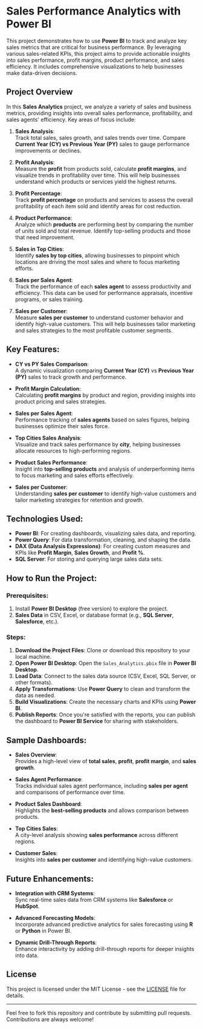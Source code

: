 # Sales Performance Analytics with Power BI

This project demonstrates how to use **Power BI** to track and analyze key sales metrics that are critical for business performance. By leveraging various sales-related KPIs, this project aims to provide actionable insights into sales performance, profit margins, product performance, and sales efficiency. It includes comprehensive visualizations to help businesses make data-driven decisions.

## Project Overview

In this **Sales Analytics** project, we analyze a variety of sales and business metrics, providing insights into overall sales performance, profitability, and sales agents' efficiency. Key areas of focus include:

1. **Sales Analysis**:  
   Track total sales, sales growth, and sales trends over time. Compare **Current Year (CY) vs Previous Year (PY)** sales to gauge performance improvements or declines.

2. **Profit Analysis**:  
   Measure the **profit** from products sold, calculate **profit margins**, and visualize trends in profitability over time. This will help businesses understand which products or services yield the highest returns.

3. **Profit Percentage**:  
   Track **profit percentage** on products and services to assess the overall profitability of each item sold and identify areas for cost reduction.

4. **Product Performance**:  
   Analyze which **products** are performing best by comparing the number of units sold and total revenue. Identify top-selling products and those that need improvement.

5. **Sales in Top Cities**:  
   Identify **sales by top cities**, allowing businesses to pinpoint which locations are driving the most sales and where to focus marketing efforts.

6. **Sales per Sales Agent**:  
   Track the performance of each **sales agent** to assess productivity and efficiency. This data can be used for performance appraisals, incentive programs, or sales training.

7. **Sales per Customer**:  
   Measure **sales per customer** to understand customer behavior and identify high-value customers. This will help businesses tailor marketing and sales strategies to the most profitable customer segments.

## Key Features:

- **CY vs PY Sales Comparison**:  
   A dynamic visualization comparing **Current Year (CY)** vs **Previous Year (PY)** sales to track growth and performance.

- **Profit Margin Calculation**:  
   Calculating **profit margins** by product and region, providing insights into product pricing and sales strategies.

- **Sales per Sales Agent**:  
   Performance tracking of **sales agents** based on sales figures, helping businesses optimize their sales force.

- **Top Cities Sales Analysis**:  
   Visualize and track sales performance by **city**, helping businesses allocate resources to high-performing regions.

- **Product Sales Performance**:  
   Insight into **top-selling products** and analysis of underperforming items to focus marketing and sales efforts effectively.

- **Sales per Customer**:  
   Understanding **sales per customer** to identify high-value customers and tailor marketing strategies for retention and growth.

## Technologies Used:

- **Power BI**: For creating dashboards, visualizing sales data, and reporting.
- **Power Query**: For data transformation, cleaning, and shaping the data.
- **DAX (Data Analysis Expressions)**: For creating custom measures and KPIs like **Profit Margin**, **Sales Growth**, and **Profit %**.
- **SQL Server**: For storing and querying large sales data sets.

## How to Run the Project:

### Prerequisites:
1. Install **Power BI Desktop** (free version) to explore the project.
2. **Sales Data** in CSV, Excel, or database format (e.g., **SQL Server**, **Salesforce**, etc.).

### Steps:
1. **Download the Project Files**: Clone or download this repository to your local machine.
2. **Open Power BI Desktop**: Open the `Sales_Analytics.pbix` file in **Power BI Desktop**.
3. **Load Data**: Connect to the sales data source (CSV, Excel, SQL Server, or other formats).
4. **Apply Transformations**: Use **Power Query** to clean and transform the data as needed.
5. **Build Visualizations**: Create the necessary charts and KPIs using **Power BI**.
6. **Publish Reports**: Once you're satisfied with the reports, you can publish the dashboard to **Power BI Service** for sharing with stakeholders.

## Sample Dashboards:

- **Sales Overview**:  
   Provides a high-level view of **total sales**, **profit**, **profit margin**, and **sales growth**.
  
- **Sales Agent Performance**:  
   Tracks individual sales agent performance, including **sales per agent** and comparisons of performance over time.

- **Product Sales Dashboard**:  
   Highlights the **best-selling products** and allows comparison between products.

- **Top Cities Sales**:  
   A city-level analysis showing **sales performance** across different regions.

- **Customer Sales**:  
   Insights into **sales per customer** and identifying high-value customers.

## Future Enhancements:
- **Integration with CRM Systems**:  
   Sync real-time sales data from CRM systems like **Salesforce** or **HubSpot**.
  
- **Advanced Forecasting Models**:  
   Incorporate advanced predictive analytics for sales forecasting using **R** or **Python** in Power BI.

- **Dynamic Drill-Through Reports**:  
   Enhance interactivity by adding drill-through reports for deeper insights into data.

## License

This project is licensed under the MIT License - see the [LICENSE](LICENSE) file for details.

---

Feel free to fork this repository and contribute by submitting pull requests. Contributions are always welcome!
